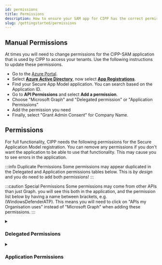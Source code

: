 ```yaml
---
id: permissions
title: Permissions
description: How to ensure your SAM app for CIPP has the correct permissions.
slug: /gettingstarted/permissions
---
```


## Manual Permissions

At times you will need to change permissions for the CIPP-SAM application that is used by CIPP to access your tenants. Use the following instructions to update these permissions.

* Go to the [Azure Portal](https://portal.azure.com).
* Select [**Azure Active Directory**](https://portal.azure.com/#blade/Microsoft_AAD_IAM/ActiveDirectoryMenuBlade/Overview), now select [**App Registrations**](https://portal.azure.com/#blade/Microsoft_AAD_IAM/ActiveDirectoryMenuBlade/RegisteredApps).
* Find your Secure App Model application. You can search based on the Application ID.
* Go to **API Permissions** and select **Add a permission**.
* Choose "Microsoft Graph" and "Delegated permission" or "Application Permissions"
* Add the permission you need
* Finally, select "Grant Admin Consent" for Company Name.

## Permissions

For full functionality, CIPP needs the following permissions for the Secure Application Model registration. You can remove any permissions if you don't want the application to be able to use that functionality. This may cause you to see errors in the application.

:::info Duplicate Permissions
Some permissions may appear duplicated in the Delegated and Application permissions tables below. This is _by design_ and you do need to add both permissions!
:::

:::caution Special Permissions
Some permissions may come from other APIs than just Graph. you will see this both in the application, and the permission list below by having a name between brackets, e.g. (WindowsDefenderATP). This means you will need to click on "APIs my Organisation uses" instead of "Microsoft Graph" when adding these permissions.
:::

<details><summary>

### Delegated Permissions

</summary>
<p>

:::note List of **delegated permissions** used by CIPP:

<!-- vale off -->
| API / Permissions name                                  | Description                                                                 |
| ------------------------------------------------------- | --------------------------------------------------------------------------- |
| (Office 365 SharePoint Online)AllSites.FullControl      | Have full control of all site collections
| Application.Read.All                                    | Read applications                                                           |
| Application.ReadWrite.All                               | Read and write all applications                                             |
| AuditLog.Read.All                                       | Read audit log data                                                         |
| BitlockerKey.Read.All                                   | Read BitLocker keys
| Channel.Create                                          | Create channels                                                             |
| Channel.ReadBasic.All                                   | Read the names and descriptions of channels                                 |
| Channel.Delete.All                                      | Delete Channels                                                             |
| ChannelMember.Read.All                                  | Read the members of channels                                                |
| ChannelMember.ReadWrite.All                             | Add and remove members from channels                                        |
| ChannelMessage.Edit                                     | Edit users' channel messages                                                |
| ChannelMessage.Read.All                                 | Read users' channel messages                                                |
| ChannelMessage.Send                                     | Send channel messages                                                       |
| ChannelSettings.Read.All                                | Read the names, descriptions, and settings of channels                      |
| ChannelSettings.ReadWrite.All                           | Read and write the names, descriptions, and settings of channels            |
| ConsentRequest.Read.All                                 | Read consent requests                                                       |
| Device.Command                                          | Communicate with user devices                                               |
| Device.Read                                             | Read user devices                                                           |
| Device.Read.All                                         | Read all devices                                                            |
| DeviceManagementApps.ReadWrite.All                      | Read and write Microsoft Intune apps                                        |
| DeviceManagementConfiguration.ReadWrite.All             | Read and write Microsoft Intune Device Configuration and Policies           |
| DeviceManagementManagedDevices.PrivilegedOperations.All | Perform user-impacting remote actions on Microsoft Intune devices           |
| DeviceManagementManagedDevices.ReadWrite.All            | Read and write Microsoft Intune devices                                     |
| DeviceManagementServiceConfig.Read.All                  | Read Microsoft Intune configuration                                         |
| DeviceManagementRBAC.ReadWrite.All                      | Read and write Microsoft Intune RBAC settings                               |
| DeviceManagementServiceConfig.ReadWrite.All             | Read and write Microsoft Intune configuration                               |
| Directory.AccessAsUser.All                              | Access directory as the signed in user                                      |
| Domain.Read.All                                         | Read domain data                                                            |
| (Office 365 Exchange Online) Exchange.Manage            | Manage Exchange configuration            |
| Group.ReadWrite.All                                     | Read and write all groups                                                   |
| GroupMember.ReadWrite.All                               | Read and write group memberships                                            |
| Mail.Send                                               | Send mail as a user                                                         |
| Mail.Send.Shared                                        | Send mail on behalf of others                                               |
| Member.Read.Hidden                                      | Read hidden memberships                                                     |
| offline_access                                          | Maintain access to data you have given it access to                         |
| openid                                                  | Sign users in                                                               |
| Organization.ReadWrite.All                              | Read and write organization information                                     |
| Policy.Read.All                                         | Read your organization's policies                                           |
| Policy.ReadWrite.ApplicationConfiguration               | Read and write your organization's application configuration policies       |
| Policy.ReadWrite.AuthenticationFlows                    | Read and write authentication flow policies                                 |
| Policy.ReadWrite.AuthenticationMethod                   | Read and write authentication method policies                               |
| Policy.ReadWrite.Authorization                          | Read and write your organization's authorization policy                     |
| Policy.ReadWrite.ConditionalAccess                      | Read and write conditional access policy                                    |
| Policy.ReadWrite.ConsentRequest                         | Read and write consent request policy                                       |
| Policy.ReadWrite.DeviceConfiguration                    | Read and write your organization's device configuration policies            |
| PrivilegedAccess.Read.AzureResources                    | Read privileged access to Azure resources                                   |
| PrivilegedAccess.ReadWrite.AzureResources               | Read and write privileged access to Azure resources                         |
| profile                                                 | View users' basic profile                                                   |
| Reports.Read.All                                        | Read all usage reports                                                      |
| ReportSettings.ReadWrite.All                            | Read and write admin report settings                                        |
| RoleManagement.ReadWrite.Directory                      | Read and write directory RBAC settings                                      |
| SecurityActions.ReadWrite.All                           | Read and update your organization's security actions                        |
| SecurityEvents.ReadWrite.All                            | Read and update your organization's security events                         |
| SecurityIncident.Read.All                               | Read incidents                                                              |
| SecurityIncident.ReadWrite.All                          | Read and write to incidents                                                 |
| ServiceHealth.Read.All                                  | Read service health                                                         |
| ServiceMessage.Read.All                                 | Read service announcement messages                                          |
| SharePointTenantSettings.ReadWrite.All                  | Read and change SharePoint and OneDrive tenant settings                     |
| Sites.ReadWrite.All                                     | Edit or delete items in all site collections                                |
| (Skype and Teams Tenant Admin AP)user_impersonation     | Access Microsoft Teams and Skype for Business data as the signed in user    |
| TeamMember.ReadWrite.All                                | Add and remove members from teams                                           |
| TeamMember.ReadWriteNonOwnerRole.All                    | Add and remove members with non-owner role for all teams                    |
| TeamsActivity.Read                                      | Read users' teamwork activity feed                                          |
| TeamsActivity.Send                                      | Send a teamwork activity as the user                                        |
| TeamsAppInstallation.ReadForChat                        | Read installed Teams apps in chats                                          |
| TeamsAppInstallation.ReadForTeam                        | Read installed Teams apps in teams                                          |
| TeamsAppInstallation.ReadForUser                        | Read users' installed Teams apps                                            |
| TeamsAppInstallation.ReadWriteForChat                   | Manage installed Teams apps in chats                                        |
| TeamsAppInstallation.ReadWriteForTeam                   | Manage installed Teams apps in teams                                        |
| TeamsAppInstallation.ReadWriteForUser                   | Manage users' installed Teams apps                                          |
| TeamsAppInstallation.ReadWriteSelfForChat               | Allow the Teams app to manage itself in chats                               |
| TeamsAppInstallation.ReadWriteSelfForTeam               | Allow the app to manage itself in teams                                     |
| TeamsAppInstallation.ReadWriteSelfForUser               | Allow the Teams app to manage itself for a user                             |
| TeamSettings.Read.All                                   | Read teams' settings                                                        |
| TeamSettings.ReadWrite.All                              | Read and change teams' settings                                             |
| TeamsTab.Create                                         | Create tabs in Microsoft Teams                                              |
| TeamsTab.Read.All                                       | Read tabs in Microsoft Teams                                                |
| TeamsTab.ReadWrite.All                                  | Read and write tabs in Microsoft Teams                                      |
| TeamsTab.ReadWriteForChat                               | Allow the Teams app to manage all tabs in chats                             |
| TeamsTab.ReadWriteForTeam                               | Allow the Teams app to manage all tabs in teams                             |
| TeamsTab.ReadWriteForUser                               | Allow the Teams app to manage all tabs for a user                           |
| Team.Create                                             | Create teams                                                                |
| Team.ReadBasic.All                                      | Read the names and descriptions of teams                                    |
| ThreatAssessment.ReadWrite.All                          | Read and write threat assessment requests                                   |
| UnifiedGroupMember.Read.AsGuest                         | Read unified group memberships as guest                                     |
| User.ManageIdentities.All                               | Manage user identities                                                      |
| User.Read                                               | Sign in and read user profile                                               |
| User.ReadWrite.All                                      | Read and write all users' full profiles                                     |
| UserAuthenticationMethod.Read.All                       | Read all users' authentication methods                                      |
| UserAuthenticationMethod.ReadWrite                      | Read and write user authentication methods                                  |
| UserAuthenticationMethod.ReadWrite.All                  | Read and write all users' authentication methods                            |
| (WindowsDefenderATP) Vulnerability.Read                 | Read Threat and Vulnerability Management vulnerability information          |
<!-- vale on -->

:::

</p>
</details>

<details>
<summary>

### Application Permissions

</summary>

:::note List of **application permissions** used by CIPP:

<!-- vale off -->
| API / Permissions name                                  | Description                                                           |
| ------------------------------------------------------- | --------------------------------------------------------------------- |
| Channel.Create                                          | Create channels                                                       |
| Channel.ReadBasic.All                                   | Read the names and descriptions of channels                           |
| ChannelMember.Read.All                                  | Read the members of channels                                          |
| ChannelMember.ReadWrite.All                             | Add and remove members from channels                                  |
| Device.ReadWrite.All                                    | Read and write devices                                                |
| DeviceManagementApps.ReadWrite.All                      | Read and write Microsoft Intune apps                                  |
| DeviceManagementConfiguration.ReadWrite.All             | Read and write Microsoft Intune Device Configuration and Policies     |
| DeviceManagementManagedDevices.PrivilegedOperations.All | Perform user-impacting remote actions on Microsoft Intune devices     |
| DeviceManagementManagedDevices.Read.All                 | Read Microsoft Intune devices                                         |
| DeviceManagementManagedDevices.ReadWrite.All            | Read and write Microsoft Intune devices                               |
| DeviceManagementRBAC.Read.All                           | Read Microsoft Intune RBAC settings                                   |
| DeviceManagementRBAC.ReadWrite.All                      | Read and write Microsoft Intune RBAC settings                         |
| DeviceManagementServiceConfig.Read.All                  | Read Microsoft Intune configuration                                   |
| DeviceManagementServiceConfig.ReadWrite.All             | Read and write Microsoft Intune configuration                         |
| Directory.Read.All                                      | Read directory data                                                   |
| Domain.Read.All                                         | Read Domains                                                          |  
| Group.Create                                            | Create groups                                                         |
| Group.Read.All                                          | Read all groups                                                       |
| Group.ReadWrite.All                                     | Read and write all groups                                             |
| GroupMember.ReadWrite.All                               | Read and write group memberships                                      |
| Mail.Send                                               | Send mail as a user                                                   |
| Organization.ReadWrite.All                              | Read and write organization information                               |
| Policy.Read.All                                         | Read your organization's policies                                     |
| Policy.ReadWrite.ApplicationConfiguration               | Read and write your organization's application configuration policies |
| Policy.ReadWrite.AuthenticationFlows                    | Read and write authentication flow policies                           |
| Policy.ReadWrite.AuthenticationMethod                   | Read and write authentication method policies                         |
| Policy.ReadWrite.ConditionalAccess                      | Read and write conditional access policy                              |
| Policy.ReadWrite.ConsentRequest                         | Read and write consent request policy                                 |
| PrivilegedAccess.ReadWrite.AzureADGroup                 | Read and write privileged access to Azure AD groups                   |
| Reports.Read.All                                        | Read all usage reports                                                |
| RoleManagement.ReadWrite.Directory                      | Read and write directory RBAC settings                                |
| SecurityEvents.Read.All                                 | Read your organization's security events                              |
| SecurityIncident.Read.All                               | Read all security incidents                                           |
| SecurityIncident.ReadWrite.All                          | Read and write to all security incidents                              |  
| SharePointTenantSettings.ReadWrite.All                  | Read and change SharePoint and OneDrive tenant settings               |
| Sites.FullControl.All                                   | Have full control of all site collections                             |
| Team.ReadBasic.All                                      | Read the names and descriptions of teams                              |
| TeamMember.ReadWrite.All                                | Add and remove members from teams                                     |
| TeamMember.ReadWriteNonOwnerRole.All                    | Add and remove members with non-owner role for all teams              |
| User.ReadWrite.All                                      | Read and write all users' full profiles                               |
| UserAuthenticationMethod.ReadWrite.All                  | Read and write all users' authentication methods                      |
| (WindowsDefenderATP) Vulnerability.Read.All             | Read Threat and Vulnerability Management vulnerability information    |
  
<!-- vale on -->

:::

</details>
